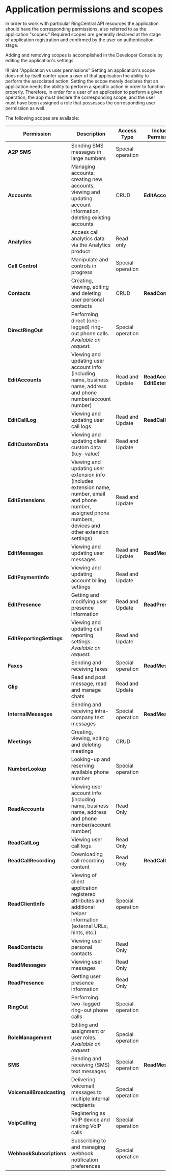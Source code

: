 # Application permissions and scopes

In order to work with particular RingCentral API resources the application should have the corresponding permissions, also referred to as the application "scopes." Required scopes are generally declared at the stage of application registration and confirmed by the user on authentication stage.

Adding and removing scopes is accomplished in the Developer Console by editing the application's settings. 

!!! hint "Application vs user permissions"
    Setting an application's scope does not by itself confer upon a user of that application the ability to perform the associated action. Setting the scope merely declares that an application needs the ability to perform a specific action in order to function properly. Therefore, in order for a user of an application to perform a given operation, the app must declare the corresponding scope, and the user must have been assigned a role that possesses the corresponding user permission as well. 

The following scopes are available:

| Permission                | Description                                                    | Access Type       | Included Permissions |
| ------------------------- | -------------------------------------------------------------- | ----------------- | -------------------- |
| **A2P SMS**               | Sending SMS messages in large numbers                          | Special operation |                      |
| **Accounts**              | Managing accounts: creating new accounts, viewing and updating account information, deleting existing accounts | CRUD | **EditAccounts** |
| **Analytics**             | Access call analytics data via the Analytics product           | Read only         |                      |
| **Call Control**          | Manipulate and controls in progress                            | Special operation |                      |
| **Contacts**              | Creating, viewing, editing and deleting user personal contacts | CRUD              | **ReadContacts**     |
| **DirectRingOut**         | Performing direct (one-legged) ring-out phone calls. *Available on request.* | Special operation |                      |
| **EditAccounts**          | Viewing and updating user account info (including name, business name, address and phone number/account number) | Read and Update | **ReadAccounts**, **EditExtensions** |
| **EditCallLog**           | Viewing and updating user call logs                            | Read and Update   | **ReadCallLog**      |
| **EditCustomData**        | Viewing and updating client custom data (key-value)            | Read and Update   |                      |
| **EditExtensions**        | Viewing and updating user extension info (includes extension name, number, email and phone number, assigned phone numbers, devices and other extension settings) | Read and Update | |
| **EditMessages**          | Viewing and updating user messages                             | Read and Update   | **ReadMessages**     |
| **EditPaymentInfo**       | Viewing and updating account billing settings                  | Read and Update   |                      |
| **EditPresence**          | Getting and modifying user presence information                | Read and Update   | **ReadPresence**     |
| **EditReportingSettings** | Viewing and updating call reporting settings. *Available on request.* | Read and Update   |                      |
| **Faxes**	                | Sending and receiving faxes                                    | Special operation | **ReadMessages**     |
| **Glip**	                | Read and post message, read and manage chats                   | Read and Update   |                      |
| **InternalMessages**      | Sending and receiving intra-company text messages              | Special operation | **ReadMessages**     |
| **Meetings**              | Creating, viewing, editing and deleting meetings               | CRUD              |                      |
| **NumberLookup**          | Looking-up and reserving available phone number                | Special operation |                      |
| **ReadAccounts**          | Viewing user account info (including name, business name, address and phone number/account number) | Read Only | |
| **ReadCallLog**           | Viewing user call logs                                         | Read Only         |                      |	 
| **ReadCallRecording**     | Downloading call recording content                             | Read Only         | **ReadCallLog**      |
| **ReadClientInfo**        | Viewing of client application registered attributes and additional helper information (external URLs, hints, etc.) | Special operation | |
| **ReadContacts**          | Viewing user personal contacts                                 | Read Only         |                      |	 
| **ReadMessages**          | Viewing user messages                                          | Read Only         |                      | 
| **ReadPresence**          | Getting user presence information                              | Read Only         |                      |
| **RingOut**               | Performing two-legged ring-out phone calls                     | Special operation |                      | 
| **RoleManagement**        | Editing and assignment or user roles. *Available on request*   | Special operation |                      |
| **SMS**                   | Sending and receiving (SMS) text messages                      | Special operation | **ReadMessages**     |
| **VoicemailBroadcasting** | Delivering voicemail messages to multiple internal recipients  | Special operation |                      |
| **VoipCalling**           | Registering as VoIP device and making VoIP calls               | Special operation |                      |
| **WebhookSubscriptions**  | Subscribing to and managing webhook notification preferences   | Special operation |                      |
